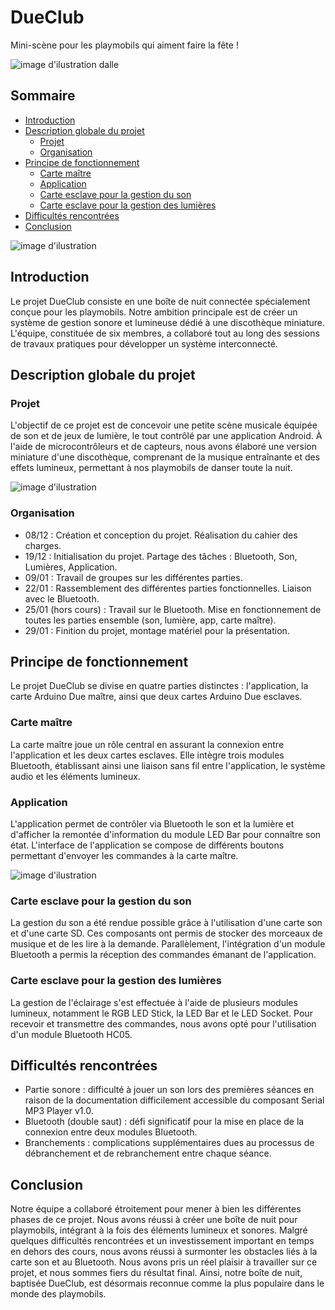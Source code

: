 DueClub
=======

Mini-scène pour les playmobils qui aiment faire la fête !

![image d'ilustration dalle](/assets/DALLE.png)

Sommaire
--------

-   [Introduction](https://github.com/yvan-allioux/Due-Club#introduction)
-   [Description globale du projet](https://github.com/yvan-allioux/Due-Club#description-globale-du-projet)
    -   [Projet](https://github.com/yvan-allioux/Due-Club#projet)
    -   [Organisation](https://github.com/yvan-allioux/Due-Club#organisation)
-   [Principe de fonctionnement](https://github.com/yvan-allioux/Due-Club#principe-de-fonctionnement)
    -   [Carte maître](https://github.com/yvan-allioux/Due-Club#carte-ma%C3%AEtre)
    -   [Application](https://github.com/yvan-allioux/Due-Club#application)
    -   [Carte esclave pour la gestion du son](https://github.com/yvan-allioux/Due-Club#carte-esclave-pour-la-gestion-du-son)
    -   [Carte esclave pour la gestion des lumières](https://github.com/yvan-allioux/Due-Club#carte-esclave-pour-la-gestion-des-lumi%C3%A8res)
-   [Difficultés rencontrées](https://github.com/yvan-allioux/Due-Club#difficult%C3%A9s-rencontr%C3%A9es)
-   [Conclusion](https://github.com/yvan-allioux/Due-Club#conclusion)

![image d'ilustration](/assets/1.jpg)

Introduction
------------

Le projet DueClub consiste en une boîte de nuit connectée spécialement conçue pour les playmobils. Notre ambition principale est de créer un système de gestion sonore et lumineuse dédié à une discothèque miniature. L'équipe, constituée de six membres, a collaboré tout au long des sessions de travaux pratiques pour développer un système interconnecté.

Description globale du projet
-----------------------------

### Projet

L'objectif de ce projet est de concevoir une petite scène musicale équipée de son et de jeux de lumière, le tout contrôlé par une application Android. À l'aide de microcontrôleurs et de capteurs, nous avons élaboré une version miniature d'une discothèque, comprenant de la musique entraînante et des effets lumineux, permettant à nos playmobils de danser toute la nuit.

![image d'ilustration](/assets/2.jpg)

### Organisation

-   08/12 : Création et conception du projet. Réalisation du cahier des charges.
-   19/12 : Initialisation du projet. Partage des tâches : Bluetooth, Son, Lumières, Application.
-   09/01 : Travail de groupes sur les différentes parties.
-   22/01 : Rassemblement des différentes parties fonctionnelles. Liaison avec le Bluetooth.
-   25/01 (hors cours) : Travail sur le Bluetooth. Mise en fonctionnement de toutes les parties ensemble (son, lumière, app, carte maître).
-   29/01 : Finition du projet, montage matériel pour la présentation.

Principe de fonctionnement
--------------------------

Le projet DueClub se divise en quatre parties distinctes : l'application, la carte Arduino Due maître, ainsi que deux cartes Arduino Due esclaves.

### Carte maître

La carte maître joue un rôle central en assurant la connexion entre l'application et les deux cartes esclaves. Elle intègre trois modules Bluetooth, établissant ainsi une liaison sans fil entre l'application, le système audio et les éléments lumineux.

### Application

L'application permet de contrôler via Bluetooth le son et la lumière et d'afficher la remontée d'information du module LED Bar pour connaître son état. L'interface de l'application se compose de différents boutons permettant d'envoyer les commandes à la carte maître.

![image d'ilustration](/assets/3.png)

### Carte esclave pour la gestion du son

La gestion du son a été rendue possible grâce à l'utilisation d'une carte son et d'une carte SD. Ces composants ont permis de stocker des morceaux de musique et de les lire à la demande. Parallèlement, l'intégration d'un module Bluetooth a permis la réception des commandes émanant de l'application.

### Carte esclave pour la gestion des lumières

La gestion de l'éclairage s'est effectuée à l'aide de plusieurs modules lumineux, notamment le RGB LED Stick, la LED Bar et le LED Socket. Pour recevoir et transmettre des commandes, nous avons opté pour l'utilisation d'un module Bluetooth HC05.

Difficultés rencontrées
-----------------------

-   Partie sonore : difficulté à jouer un son lors des premières séances en raison de la documentation difficilement accessible du composant Serial MP3 Player v1.0.
-   Bluetooth (double saut) : défi significatif pour la mise en place de la connexion entre deux modules Bluetooth.
-   Branchements : complications supplémentaires dues au processus de débranchement et de rebranchement entre chaque séance.

Conclusion
----------

Notre équipe a collaboré étroitement pour mener à bien les différentes phases de ce projet. Nous avons réussi à créer une boîte de nuit pour playmobils, intégrant à la fois des éléments lumineux et sonores. Malgré quelques difficultés rencontrées et un investissement important en temps en dehors des cours, nous avons réussi à surmonter les obstacles liés à la carte son et au Bluetooth. Nous avons pris un réel plaisir à travailler sur ce projet, et nous sommes fiers du résultat final. Ainsi, notre boîte de nuit, baptisée DueClub, est désormais reconnue comme la plus populaire dans le monde des playmobils.